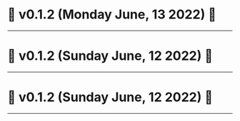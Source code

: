 # 🚀 v0.1.2 (Monday June, 13 2022) 🚀
--------------------------------------------------------------------------------
# 🚀 v0.1.2 (Sunday June, 12 2022) 🚀
--------------------------------------------------------------------------------
# 🚀 v0.1.2 (Sunday June, 12 2022) 🚀
--------------------------------------------------------------------------------
